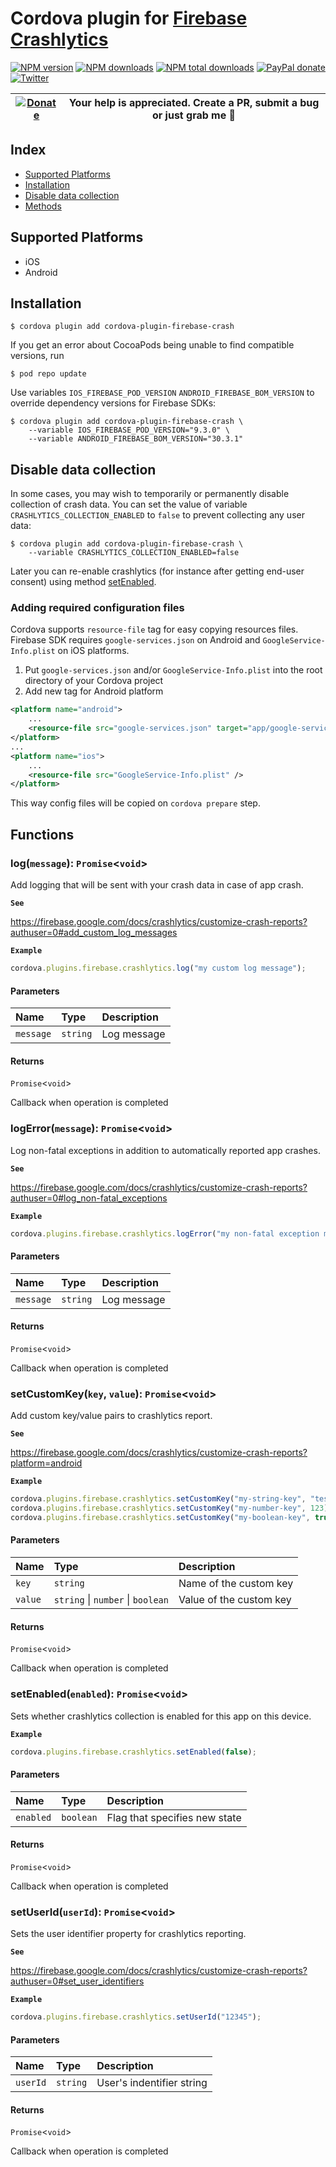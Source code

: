 # Cordova plugin for [Firebase Crashlytics](https://firebase.google.com/docs/crashlytics/)
[![NPM version][npm-version]][npm-url] [![NPM downloads][npm-downloads]][npm-url] [![NPM total downloads][npm-total-downloads]][npm-url] [![PayPal donate](https://img.shields.io/badge/paypal-donate-ff69b4?logo=paypal)][donate-url] [![Twitter][twitter-follow]][twitter-url]

| [![Donate](https://www.paypalobjects.com/en_US/i/btn/btn_donateCC_LG.gif)][donate-url] | Your help is appreciated. Create a PR, submit a bug or just grab me :beer: |
|-|-|

[npm-url]: https://www.npmjs.com/package/cordova-plugin-firebase-crash
[npm-version]: https://img.shields.io/npm/v/cordova-plugin-firebase-crash.svg
[npm-downloads]: https://img.shields.io/npm/dm/cordova-plugin-firebase-crash.svg
[npm-total-downloads]: https://img.shields.io/npm/dt/cordova-plugin-firebase-crash.svg?label=total+downloads
[twitter-url]: https://twitter.com/chemerisuk
[twitter-follow]: https://img.shields.io/twitter/follow/chemerisuk.svg?style=social&label=Follow%20me
[donate-url]: https://www.paypal.com/cgi-bin/webscr?cmd=_s-xclick&hosted_button_id=JSR75ZMVB5NRU&source=url

## Index

<!-- MarkdownTOC levels="2" autolink="true" -->

- [Supported Platforms](#supported-platforms)
- [Installation](#installation)
- [Disable data collection](#disable-data-collection)
- [Methods](#methods)

<!-- /MarkdownTOC -->

## Supported Platforms

- iOS
- Android

## Installation

    $ cordova plugin add cordova-plugin-firebase-crash

If you get an error about CocoaPods being unable to find compatible versions, run
    
    $ pod repo update

Use variables `IOS_FIREBASE_POD_VERSION`  `ANDROID_FIREBASE_BOM_VERSION` to override dependency versions for Firebase SDKs:

    $ cordova plugin add cordova-plugin-firebase-crash \
        --variable IOS_FIREBASE_POD_VERSION="9.3.0" \
        --variable ANDROID_FIREBASE_BOM_VERSION="30.3.1"

## Disable data collection
In some cases, you may wish to temporarily or permanently disable collection of crash data. You can set the value of variable `CRASHLYTICS_COLLECTION_ENABLED` to `false` to prevent collecting any user data:

    $ cordova plugin add cordova-plugin-firebase-crash \
        --variable CRASHLYTICS_COLLECTION_ENABLED=false

Later you can re-enable crashlytics (for instance after getting end-user consent) using method [setEnabled](#setenabledenabled).

### Adding required configuration files

Cordova supports `resource-file` tag for easy copying resources files. Firebase SDK requires `google-services.json` on Android and `GoogleService-Info.plist` on iOS platforms.

1. Put `google-services.json` and/or `GoogleService-Info.plist` into the root directory of your Cordova project
2. Add new tag for Android platform

```xml
<platform name="android">
    ...
    <resource-file src="google-services.json" target="app/google-services.json" />
</platform>
...
<platform name="ios">
    ...
    <resource-file src="GoogleService-Info.plist" />
</platform>
```

This way config files will be copied on `cordova prepare` step.

<!-- TypedocGenerated -->

## Functions

### **log**(`message`): `Promise`<`void`\>

Add logging that will be sent with your crash data in case of app crash.

**`See`**

https://firebase.google.com/docs/crashlytics/customize-crash-reports?authuser=0#add_custom_log_messages

**`Example`**

```ts
cordova.plugins.firebase.crashlytics.log("my custom log message");
```

#### Parameters

| Name | Type | Description |
| :------ | :------ | :------ |
| `message` | `string` | Log message |

#### Returns

`Promise`<`void`\>

Callback when operation is completed

### **logError**(`message`): `Promise`<`void`\>

Log non-fatal exceptions in addition to automatically reported app crashes.

**`See`**

https://firebase.google.com/docs/crashlytics/customize-crash-reports?authuser=0#log_non-fatal_exceptions

**`Example`**

```ts
cordova.plugins.firebase.crashlytics.logError("my non-fatal exception message");
```

#### Parameters

| Name | Type | Description |
| :------ | :------ | :------ |
| `message` | `string` | Log message |

#### Returns

`Promise`<`void`\>

Callback when operation is completed

### **setCustomKey**(`key`, `value`): `Promise`<`void`\>

Add custom key/value pairs to crashlytics report.

**`See`**

https://firebase.google.com/docs/crashlytics/customize-crash-reports?platform=android

**`Example`**

```ts
cordova.plugins.firebase.crashlytics.setCustomKey("my-string-key", "test value");
cordova.plugins.firebase.crashlytics.setCustomKey("my-number-key", 123);
cordova.plugins.firebase.crashlytics.setCustomKey("my-boolean-key", true);
```

#### Parameters

| Name | Type | Description |
| :------ | :------ | :------ |
| `key` | `string` | Name of the custom key |
| `value` | `string` \| `number` \| `boolean` | Value of the custom key |

#### Returns

`Promise`<`void`\>

Callback when operation is completed

### **setEnabled**(`enabled`): `Promise`<`void`\>

Sets whether crashlytics collection is enabled for this app on this device.

**`Example`**

```ts
cordova.plugins.firebase.crashlytics.setEnabled(false);
```

#### Parameters

| Name | Type | Description |
| :------ | :------ | :------ |
| `enabled` | `boolean` | Flag that specifies new state |

#### Returns

`Promise`<`void`\>

Callback when operation is completed

### **setUserId**(`userId`): `Promise`<`void`\>

Sets the user identifier property for crashlytics reporting.

**`See`**

https://firebase.google.com/docs/crashlytics/customize-crash-reports?authuser=0#set_user_identifiers

**`Example`**

```ts
cordova.plugins.firebase.crashlytics.setUserId("12345");
```

#### Parameters

| Name | Type | Description |
| :------ | :------ | :------ |
| `userId` | `string` | User's indentifier string |

#### Returns

`Promise`<`void`\>

Callback when operation is completed
